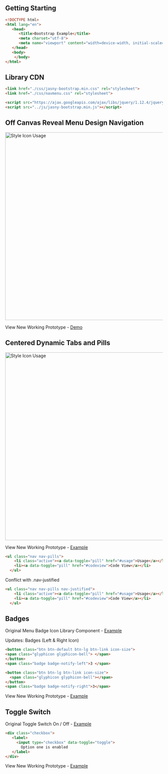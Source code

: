 ## Getting Starting

```html
<!DOCTYPE html>
<html lang="en">
   <head>
      <title>Bootstrap Example</title>
      <meta charset="utf-8">
      <meta name="viewport" content="width=device-width, initial-scale=1">
   </head>
   <body>
    </body>
</html>

```

## Library CDN

```html
<link href="./css/jasny-bootstrap.min.css" rel="stylesheet">
<link href="./css/navmenu.css" rel="stylesheet">

<script src="https://ajax.googleapis.com/ajax/libs/jquery/1.12.4/jquery.min.js"></script>
<script src="../js/jasny-bootstrap.min.js"></script>

```

## Off Canvas Reveal Menu Design Navigation

<img width="600" src="https://github.com/didesigngroup/leapfrog-offcanvas/blob/master/designs/pattern-empty-state.png" alt="Style Icon Usage">

View New Working Prototype - <a target="_blank" href="http://leapfrog-offcanvas.netlify.com/upgrade/sidebara">Demo</a>


## Centered Dynamic Tabs and Pills

<img width="600" src="https://github.com/didesigngroup/leapfrog-offcanvas/blob/master/designs/screen-shot-2016-10-0516.59.57.png" alt="Style Icon Usage">

View New Working Prototype - <a target="_blank" href="http://leapfrog-offcanvas.netlify.com/upgrade/components/dynamic-pills-tabs.html">Example</a>


```html
<ul class="nav nav-pills">
    <li class="active"><a data-toggle="pill" href="#usage">Usage</a></li>
    <li><a data-toggle="pill" href="#codeview">Code View</a></li>
  </ul>

```

Conflict with .nav-justified

```html
<ul class="nav nav-pills nav-justified">
    <li class="active"><a data-toggle="pill" href="#usage">Usage</a></li>
    <li><a data-toggle="pill" href="#codeview">Code View</a></li>
  </ul>

```

## Badges

Original Menu Badge Icon Library Component - <a target="_blank" href="https://resource.digitalinsight.com/leapfrog/latest/doc/components-css.html#badgeIcon">Example</a>

Updates: Badges (Left & Right Icon)

```html
<button class="btn btn-default btn-lg btn-link icon-size">
<span class="glyphicon glyphicon-bell"> </span>
</button>
<span class="badge badge-notify-left">3 </span>
```

```html
<button class="btn btn-lg btn-link icon-size">
  <span class="glyphicon glyphicon-bell"></span>
</button>
<span class="badge badge-notify-right">3</span>

```

View New Working Prototype - <a target="_blank" href="http://leapfrog-offcanvas.netlify.com/upgrade/components/menu-badge-icon.html">Example</a>


## Toggle Switch


Original Toggle Switch On / Off - <a target="_blank" href="https://resource.digitalinsight.com/leapfrog/latest/doc/components-css.html#toggleSwitch">Example</a>

```html
<div class="checkbox">
   <label>
     <input type="checkbox" data-toggle="toggle">
       Option one is enabled
   </label>
</div>

```

View New Working Prototype - <a target="_blank" href="http://leapfrog-offcanvas.netlify.com/upgrade/components/toggle-swtich.html">Example</a>

      
      
      
